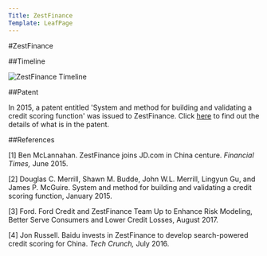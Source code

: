 ```yaml
---
Title: ZestFinance
Template: LeafPage
---
```


#ZestFinance

##Timeline

![ZestFinance Timeline](http://cueimps.soc.srcf.net/course/media/ZestFinanceTimeline.png "ZestFinance Timeline")

##Patent

In 2015, a patent entitled 'System and method for building and validating a credit scoring function' was issued to ZestFinance. Click [here](http://cueimps.soc.srcf.net/course/course/credit-scores/Credit_Scores/zestfinance/patent) to find out the details of what is in the patent. 

##References

[1] Ben McLannahan. ZestFinance joins JD.com in China centure. *Financial Times,* June 2015. 

[2] Douglas C. Merrill, Shawn M. Budde, John W.L. Merrill, Lingyun Gu, and James P. McGuire. System and method for building and validating a credit scoring function, January 2015. 

[3] Ford. Ford Credit and ZestFinance Team Up to Enhance Risk Modeling, Better Serve Consumers and Lower Credit Losses, August 2017. 

[4] Jon Russell. Baidu invests in ZestFinance to develop search-powered credit scoring for China. *Tech Crunch,* July 2016. 
